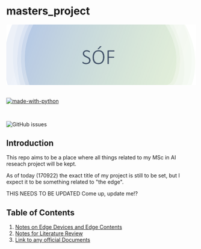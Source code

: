 # masters_project
<div align="center">
  <img src="Images/logo.png">
</div>

<br>

[![made-with-python](https://img.shields.io/badge/Made%20with-Python-1f425f.svg)](https://www.python.org/)

<br>

![GitHub issues](https://img.shields.io/github/issues/sofithcheallaigh/masters_project)
## Introduction
This repo aims to be a place where all things related to my MSc in AI reseach project will be kept. 

As of today (170922) the exact title of my project is still to be set, but I expect it to be something related to "the edge".     

THIS NEEDS TO BE UPDATED
Come up, update me!?

## Table of Contents
1. [Notes on Edge Devices and Edge Contents](Notes/edge_notes.md)
2. [Notes for Literature Review](Notes/Research%20Articles/)
3. [Link to any official Documents](Official%20Docs)
